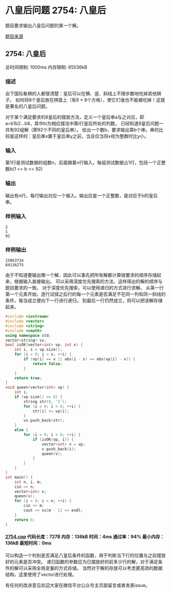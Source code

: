 # 八皇后问题 2754: 八皇后

题目要求输出八皇后问题的某一个解。

[题目来源](http://bailian.openjudge.cn/practice/2754/)

## 2754: 八皇后

总时间限制: 1000ms    内存限制: 65536kB

### 描述

会下国际象棋的人都很清楚：皇后可以在横、竖、斜线上不限步数地吃掉其他棋子。
如何将8个皇后放在棋盘上（有8 * 8个方格），使它们谁也不能被吃掉！这就是著名的八皇后问题。 

对于某个满足要求的8皇后的摆放方法，定义一个皇后串a与之对应，即a=b1b2...b8，其中bi为相应摆法中第i行皇后所处的列数。
已经知道8皇后问题一共有92组解（即92个不同的皇后串）。
给出一个数b，要求输出第b个串。串的比较是这样的：皇后串x置于皇后串y之前，当且仅当将x视为整数时比y小。

### 输入

第1行是测试数据的组数n，后面跟着n行输入。每组测试数据占1行，包括一个正整数b(1 <= b <= 92)

### 输出

输出有n行，每行输出对应一个输入。输出应是一个正整数，是对应于b的皇后串。

### 样例输入
```
2
1
92
```
### 样例输出
```
15863724
84136275
```
由于不知道要输出哪一个解，因此可以事先把所有解都计算按要求的顺序存储起来，根据输入直接输出。
可以采用深度优先搜索的方法，这样得出的解的顺序与题目要求的一致。
对于深度优先搜索，可以使用递归的方式进行求解。
从第一行第一个元素开始，逐行试探之后行的每一个元素是否满足不在同一列和同一斜线的条件，每当成立便向下一行进行递归。
到最后一行仍然成立，则可以把该解存储起来。
```cpp
#include <iostream>
#include <vector>
#include <string>
#include <cmath>
using namespace std;
vector<string> vs;
bool isOK(vector<int> vp, int x) {
	int i, s = vp.size();
	for (i = 0; i < s; ++i) {
		if (vp[i] == x || abs(i - s) == abs(vp[i] - x)) {
			return false;
		}
	}
	return true;
}
void queen(vector<int> vp) {
	int i;
	if (vp.size() == 8) {
		string str(8, '1');
		for (i = 0; i < 8; ++i) {
			str[i] += vp[i];
		}
		vs.push_back(str);
	}
	else {
		for (i = 0; i < 8; ++i) {
			if (isOK(vp, i)) {
				vector<int> v = vp;
				v.push_back(i);
				queen(v);
			}
		}
	}
}
int main() {
	int n, i, m;
	cin >> n;
	vector<int> v;
	queen(v);
	for (i = 0; i < n; ++i) {
		cin >> m;
		cout << vs[m - 1] << endl;
	}
	return 0;
}
```
#### [2754.cpp](/Code/2700-2799/2754.cpp) 代码长度：727B 内存：136kB 时间：4ms 通过率：94% 最小内存：136kB  最短时间：0ms

可以构造一个判别是否满足八皇后条件的函数，用于判断当下行的位置与之前摆放好的元素是否冲突。
递归函数的参数应为已摆放好的前多少行的解，对于满足条件的解可以采用全局变量的方式存储。
当然对于解的存放可以考虑更高效的数据结构，这里使用了vector进行处理。

有任何的改进意见欢迎大家在微信平台公众号主页面留言或者发表issue。
